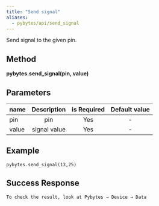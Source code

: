 ```yaml
---
title: "Send signal"
aliases:
  - pybytes/api/send_signal
---
```


  Send signal to the given pin.

**Method**
----
**pybytes.send_signal(pin, value)**

**Parameters**
----
| name  | Description   | is Required    | Default value
| ------------- |:-------------:|:-------------:|:-------------:|
| pin   | pin  | Yes   | - |
| value   | signal value  | Yes   | - |

**Example**
----
`pybytes.send_signal(13,25)`

**Success Response**
---
```
To check the result, look at Pybytes → Device → Data
```
